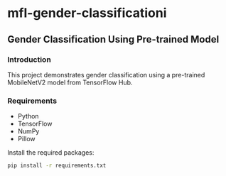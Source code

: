 # mfl-gender-classificationi

## Gender Classification Using Pre-trained Model

### Introduction
This project demonstrates gender classification using a pre-trained MobileNetV2 model from TensorFlow Hub.

### Requirements
- Python
- TensorFlow
- NumPy
- Pillow

Install the required packages:
```bash
pip install -r requirements.txt

